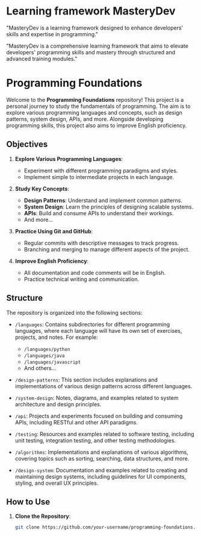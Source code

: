 # Learning framework MasteryDev

"MasteryDev is a learning framework designed to enhance developers' skills and expertise in programming."

"MasteryDev is a comprehensive learning framework that aims to elevate developers' programming skills and mastery through structured and advanced training modules."

# Programming Foundations

Welcome to the **Programming Foundations** repository! This project is a personal journey to study the fundamentals of programming. The aim is to explore various programming languages and concepts, such as design patterns, system design, APIs, and more. Alongside developing programming skills, this project also aims to improve English proficiency.

## Objectives

1. **Explore Various Programming Languages**: 
   - Experiment with different programming paradigms and styles.
   - Implement simple to intermediate projects in each language.

2. **Study Key Concepts**:
   - **Design Patterns**: Understand and implement common patterns.
   - **System Design**: Learn the principles of designing scalable systems.
   - **APIs**: Build and consume APIs to understand their workings.
   - And more...

3. **Practice Using Git and GitHub**:
   - Regular commits with descriptive messages to track progress.
   - Branching and merging to manage different aspects of the project.

4. **Improve English Proficiency**:
   - All documentation and code comments will be in English.
   - Practice technical writing and communication.

## Structure

The repository is organized into the following sections:

- `/languages`: Contains subdirectories for different programming languages, where each language will have its own set of exercises, projects, and notes. For example:
  - `/languages/python`
  - `/languages/java`
  - `/languages/javascript`
  - And others...

- `/design-patterns`: This section includes explanations and implementations of various design patterns across different languages.

- `/system-design`: Notes, diagrams, and examples related to system architecture and design principles.

- `/api`: Projects and experiments focused on building and consuming APIs, including RESTful and other API paradigms.

- `/testing`: Resources and examples related to software testing, including unit testing, integration testing, and other testing methodologies.

- `/algorithms`: Implementations and explanations of various algorithms, covering topics such as sorting, searching, data structures, and more.

- `/design-system`: Documentation and examples related to creating and maintaining design systems, including guidelines for UI components, styling, and overall UX principles.

## How to Use

1. **Clone the Repository**:
   ```bash
   git clone https://github.com/your-username/programming-foundations.git
